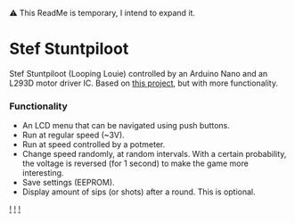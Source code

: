 :warning: This ReadMe is temporary, I intend to expand it.

# Stef Stuntpiloot

Stef Stuntpiloot (Looping Louie) controlled by an Arduino Nano and an L293D motor driver IC. Based on [this project](https://www.instructables.com/HACKED-Looping-Louie-on-steroids/), but with more functionality.

### Functionality
* An LCD menu that can be navigated using push buttons.
* Run at regular speed (~3V).
* Run at speed controlled by a potmeter.
* Change speed randomly, at random intervals. With a certain probability, the voltage is reversed (for 1 second) to make the game more interesting.
* Save settings (EEPROM).
* Display amount of sips (or shots) after a round. This is optional.

[!](https://i.imgur.com/a75HmdK.jpg)
[!](https://i.imgur.com/KMDPYkC.jpg)
[!](https://i.imgur.com/99JBlRu.jpg)

